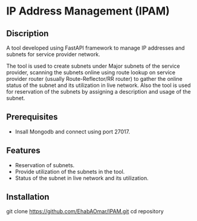 # IP Address Management (IPAM)


## Discription
A tool developed using FastAPI framework to manage IP addresses and subnets for service provider network.

The tool is used to create subnets under Major subnets of the service provider, scanning the subnets online using route lookup on service provider router (usually Route-Reflector/RR router) to gather the online status of the subnet and its utilization in live network.
Also the tool is used for reservation of the subnets by assigning a description and usage of the subnet.


## Prerequisites
- Insall Mongodb and connect using port 27017.


## Features
- Reservation of subnets.
- Provide utilization of the subnets in the tool.
- Status of the subnet in live network and its utilization.




## Installation
git clone https://github.com/EhabAOmar/IPAM.git
cd repository
